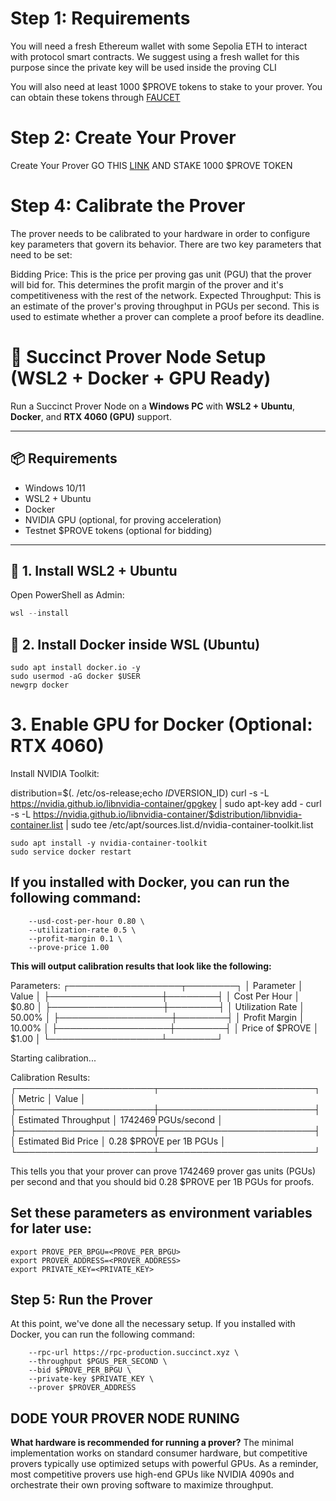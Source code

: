 # Step 1: Requirements
You will need a fresh Ethereum wallet with some Sepolia ETH to interact with protocol smart contracts. We suggest using a fresh wallet for this purpose since the private key will be used inside the proving CLI


You will also need at least 1000 $PROVE tokens to stake to your prover. You can obtain these tokens through [FAUCET](https://docs.google.com/forms/d/e/1FAIpQLSfgTpBL_wMWyyoxT6LxuMhiu-bex0cBg9kRTmxoKw3XOluOCA/viewform)

# Step 2: Create Your Prover

Create Your Prover GO THIS [LINK](https://staking.sepolia.succinct.xyz/prover) AND STAKE 1000 $PROVE TOKEN

# Step 4: Calibrate the Prover
The prover needs to be calibrated to your hardware in order to configure key parameters that govern its behavior. There are two key parameters that need to be set:

Bidding Price: This is the price per proving gas unit (PGU) that the prover will bid for. This determines the profit margin of the prover and it's competitiveness with the rest of the network.
Expected Throughput: This is an estimate of the prover's proving throughput in PGUs per second. This is used to estimate whether a prover can complete a proof before its deadline.


# 🧠 Succinct Prover Node Setup (WSL2 + Docker + GPU Ready)

Run a Succinct Prover Node on a **Windows PC** with **WSL2 + Ubuntu**, **Docker**, and **RTX 4060 (GPU)** support.

---

## 📦 Requirements

- Windows 10/11
- WSL2 + Ubuntu
- Docker
- NVIDIA GPU (optional, for proving acceleration)
- Testnet $PROVE tokens (optional for bidding)

---

## 🚀 1. Install WSL2 + Ubuntu

Open PowerShell as Admin:

```powershell
wsl --install
```



## 🐳 2. Install Docker inside WSL (Ubuntu)

```sudo apt update
sudo apt install docker.io -y
sudo usermod -aG docker $USER
newgrp docker
```

# 3. Enable GPU for Docker (Optional: RTX 4060)
Install NVIDIA Toolkit:

distribution=$(. /etc/os-release;echo $ID$VERSION_ID)
curl -s -L https://nvidia.github.io/libnvidia-container/gpgkey | sudo apt-key add -
curl -s -L https://nvidia.github.io/libnvidia-container/$distribution/libnvidia-container.list | sudo tee /etc/apt/sources.list.d/nvidia-container-toolkit.list

```sudo apt update
sudo apt install -y nvidia-container-toolkit
sudo service docker restart
```


## If you installed with Docker, you can run the following command:

```docker run --rm public.ecr.aws/succinct-labs/spn-node:latest-gpu calibrate \
    --usd-cost-per-hour 0.80 \
    --utilization-rate 0.5 \
    --profit-margin 0.1 \
    --prove-price 1.00
```

**This will output calibration results that look like the following:**

Parameters:
┌──────────────────┬────────┐
│ Parameter        │ Value  │
├──────────────────┼────────┤
│ Cost Per Hour    │ $0.80  │
├──────────────────┼────────┤
│ Utilization Rate │ 50.00% │
├──────────────────┼────────┤
│ Profit Margin    │ 10.00% │
├──────────────────┼────────┤
│ Price of $PROVE  │ $1.00  │
└──────────────────┴────────┘

Starting calibration...

Calibration Results:
┌──────────────────────┬─────────────────────────┐
│ Metric               │ Value                   │
├──────────────────────┼─────────────────────────┤
│ Estimated Throughput │ 1742469 PGUs/second     │
├──────────────────────┼─────────────────────────┤
│ Estimated Bid Price  │ 0.28 $PROVE per 1B PGUs │
└──────────────────────┴─────────────────────────┘

This tells you that your prover can prove 1742469 prover gas units (PGUs) per second and that you should bid 0.28 $PROVE per 1B PGUs for proofs.

## Set these parameters as environment variables for later use:

```export PGUS_PER_SECOND=<PGUS_PER_SECOND>
export PROVE_PER_BPGU=<PROVE_PER_BPGU>
export PROVER_ADDRESS=<PROVER_ADDRESS>
export PRIVATE_KEY=<PRIVATE_KEY>
```

## Step 5: Run the Prover
At this point, we've done all the necessary setup. If you installed with Docker, you can run the following command:

```docker run --rm public.ecr.aws/succinct-labs/spn-node:latest-gpu prove \
    --rpc-url https://rpc-production.succinct.xyz \
    --throughput $PGUS_PER_SECOND \
    --bid $PROVE_PER_BPGU \
    --private-key $PRIVATE_KEY \
    --prover $PROVER_ADDRESS
```

## DODE YOUR PROVER NODE RUNING

**What hardware is recommended for running a prover?**
The minimal implementation works on standard consumer hardware, but competitive provers typically use optimized setups with powerful GPUs. As a reminder, most competitive provers use high-end GPUs like NVIDIA 4090s and orchestrate their own proving software to maximize throughput.



